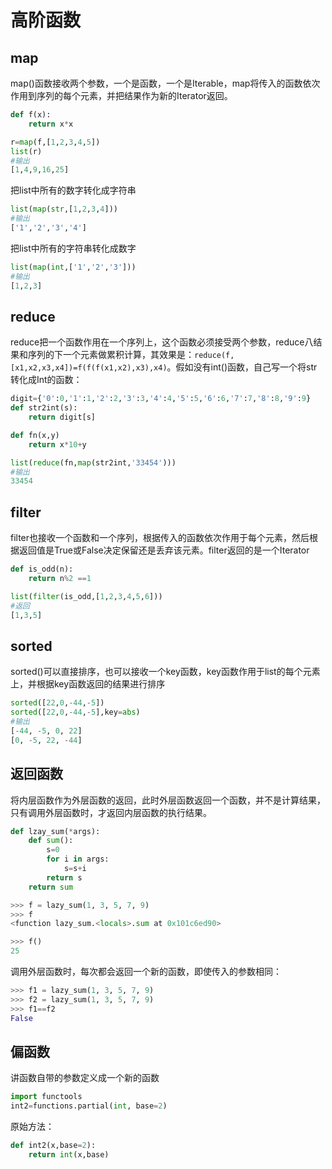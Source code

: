 # 高阶函数

## map

map()函数接收两个参数，一个是函数，一个是Iterable，map将传入的函数依次作用到序列的每个元素，并把结果作为新的Iterator返回。

```Python
def f(x):
    return x*x

r=map(f,[1,2,3,4,5])
list(r)
#输出
[1,4,9,16,25]
```

把list中所有的数字转化成字符串

```Python
list(map(str,[1,2,3,4]))
#输出
['1','2','3','4']
```

把list中所有的字符串转化成数字

```Python
list(map(int,['1','2','3']))
#输出
[1,2,3]
```

## reduce

reduce把一个函数作用在一个序列上，这个函数必须接受两个参数，reduce八结果和序列的下一个元素做累积计算，其效果是：`reduce(f,[x1,x2,x3,x4])=f(f(f(x1,x2),x3),x4)`。假如没有int()函数，自己写一个将str转化成Int的函数：

```Python
digit={'0':0,'1':1,'2':2,'3':3,'4':4,'5':5,'6':6,'7':7,'8':8,'9':9}
def str2int(s):
    return digit[s]

def fn(x,y)
    return x*10+y

list(reduce(fn,map(str2int,'33454')))
#输出
33454
```

## filter

filter也接收一个函数和一个序列，根据传入的函数依次作用于每个元素，然后根据返回值是True或False决定保留还是丢弃该元素。filter返回的是一个Iterator

```Python
def is_odd(n):
    return n%2 ==1

list(filter(is_odd,[1,2,3,4,5,6]))
#返回
[1,3,5]
```

## sorted

sorted()可以直接排序，也可以接收一个key函数，key函数作用于list的每个元素上，并根据key函数返回的结果进行排序

```Python
sorted([22,0,-44,-5])
sorted([22,0,-44,-5],key=abs)
#输出
[-44, -5, 0, 22]
[0, -5, 22, -44]
```

## 返回函数

将内层函数作为外层函数的返回，此时外层函数返回一个函数，并不是计算结果，只有调用外层函数时，才返回内层函数的执行结果。

```Python
def lzay_sum(*args):
    def sum():
        s=0
        for i in args:
            s=s+i
        return s
    return sum

>>> f = lazy_sum(1, 3, 5, 7, 9)
>>> f
<function lazy_sum.<locals>.sum at 0x101c6ed90>

>>> f()
25
```

调用外层函数时，每次都会返回一个新的函数，即使传入的参数相同：

```Python
>>> f1 = lazy_sum(1, 3, 5, 7, 9)
>>> f2 = lazy_sum(1, 3, 5, 7, 9)
>>> f1==f2
False
```

## 偏函数

讲函数自带的参数定义成一个新的函数

```Python
import functools
int2=functions.partial(int, base=2)
```

原始方法：

```Python
def int2(x,base=2):
    return int(x,base)
```